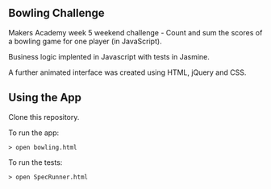 Bowling Challenge
-----------------

Makers Academy week 5 weekend challenge - Count and sum the scores of a bowling game for one player (in JavaScript).

Business logic implented in Javascript with tests in Jasmine.

A further animated interface was created using HTML, jQuery and CSS.


Using the App
-------------

Clone this repository.

To run the app:
```
> open bowling.html
```

To run the tests:
```
> open SpecRunner.html
```
